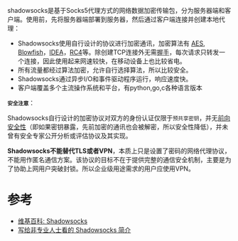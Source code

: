 shadowsocks是基于Socks5代理方式的网络数据加密传输包，分为服务器端和客户端。使用前，先将服务器端部署到服务器，然后通过客户端连接并创建本地代理：

* Shadowsocks使用自行设计的协议进行加密通讯，加密算法有 [AES](https://zh.wikipedia.org/wiki/%E9%AB%98%E7%BA%A7%E5%8A%A0%E5%AF%86%E6%A0%87%E5%87%86), [Blowfish](https://zh.wikipedia.org/wiki/Blowfish_(%E5%AF%86%E7%A0%81%E5%AD%A6))，[IDEA](https://zh.wikipedia.org/wiki/IDEA%E7%AE%97%E6%B3%95)，[RC4](https://zh.wikipedia.org/wiki/RC4)等。除创建TCP连接外无需[握手](https://zh.wikipedia.org/wiki/%E6%8F%A1%E6%89%8B_(%E6%8A%80%E6%9C%AF))，每次请求只转发一个连接，因此使用起来网速较快，在移动设备上也比较省电。
* 所有流量都经过算法加密，允许自行选择算法，所以比较安全。
* Shadowsocks通过异步I/O和事件驱动程序运行，响应速度快。
* 客户端覆盖多个主流操作系统和平台，有python,go,c各种语言版本

**`安全注意`**：

Shadowsocks自行设计的加密协议对双方的身份认证仅限于`预共享密钥`，并无[前向安全性](https://zh.wikipedia.org/wiki/%E5%AE%8C%E5%85%A8%E5%89%8D%E5%90%91%E4%BF%9D%E5%AF%86)（即如果密钥暴露，先前加密的通讯也会被解密，所以安全性降低），并未曾有安全专家公开分析或评估协议及其实现。

**Shadowsocks不能替代TLS或者VPN**，本质上只是设置了密码的网络代理协议，不能用作匿名通信方案。该协议的目标不在于提供完整的通信安全机制，主要是为了协助上网用户突破封锁。所以企业级用途需求的用户应使用VPN。



# 参考

* [维基百科: Shadowsocks](https://zh.wikipedia.org/zh-cn/Shadowsocks)
* [写给非专业人士看的 Shadowsocks 简介](https://vc2tea.com/whats-shadowsocks/)